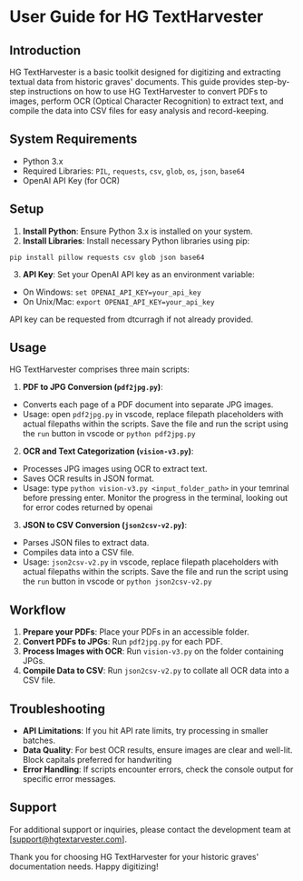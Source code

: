 # User Guide for HG TextHarvester

## Introduction

HG TextHarvester is a basic toolkit designed for digitizing and extracting textual data from historic graves' documents. This guide provides step-by-step instructions on how to use HG TextHarvester to convert PDFs to images, perform OCR (Optical Character Recognition) to extract text, and compile the data into CSV files for easy analysis and record-keeping.

## System Requirements

- Python 3.x
- Required Libraries: `PIL`, `requests`, `csv`, `glob`, `os`, `json`, `base64`
- OpenAI API Key (for OCR)

## Setup

1. **Install Python**: Ensure Python 3.x is installed on your system.
2. **Install Libraries**: Install necessary Python libraries using pip:

```
pip install pillow requests csv glob json base64

```

3. **API Key**: Set your OpenAI API key as an environment variable:

- On Windows: `set OPENAI_API_KEY=your_api_key`
- On Unix/Mac: `export OPENAI_API_KEY=your_api_key`

API key can be requested from dtcurragh if not already provided.

## Usage

HG TextHarvester comprises three main scripts:

1. **PDF to JPG Conversion (`pdf2jpg.py`)**:

- Converts each page of a PDF document into separate JPG images.
- Usage: open `pdf2jpg.py` in vscode, replace filepath placeholders with actual filepaths within the scripts. Save the file and run the script using the `run` button in vscode or `python pdf2jpg.py`

2. **OCR and Text Categorization (`vision-v3.py`)**:

- Processes JPG images using OCR to extract text.
- Saves OCR results in JSON format.
- Usage: type `python vision-v3.py <input_folder_path>` in your temrinal before pressing enter. Monitor the progress in the terminal, looking out for error codes returned by openai

3. **JSON to CSV Conversion (`json2csv-v2.py`)**:

- Parses JSON files to extract data.
- Compiles data into a CSV file.
- Usage: `json2csv-v2.py` in vscode, replace filepath placeholders with actual filepaths within the scripts. Save the file and run the script using the `run` button in vscode or `python json2csv-v2.py`

## Workflow

1. **Prepare your PDFs**: Place your PDFs in an accessible folder.
2. **Convert PDFs to JPGs**: Run `pdf2jpg.py` for each PDF.
3. **Process Images with OCR**: Run `vision-v3.py` on the folder containing JPGs.
4. **Compile Data to CSV**: Run `json2csv-v2.py` to collate all OCR data into a CSV file.

## Troubleshooting

- **API Limitations**: If you hit API rate limits, try processing in smaller batches.
- **Data Quality**: For best OCR results, ensure images are clear and well-lit. Block capitals preferred for handwriting
- **Error Handling**: If scripts encounter errors, check the console output for specific error messages.

## Support

For additional support or inquiries, please contact the development team at [support@hgtextarvester.com].

Thank you for choosing HG TextHarvester for your historic graves' documentation needs. Happy digitizing!
